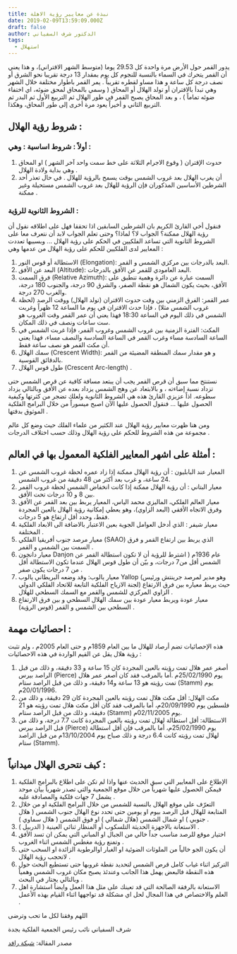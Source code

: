 ```yaml
---
title: نبذة عن معايير رؤية الاهلة
date: 2019-02-09T13:59:09.000Z
draft: false
author: الدكتور شرف السفياني
tags:
  - استهلال
---
```


يدور القمر حول الأرض مرة واحدة كل 29.53 يوما (متوسط الشهر الاقتراني)، و هذا يعني أن القمر يتحرك في السماء بالنسبة للنجوم كل يوم بمقدار 13 درجة تقريبا نحو الشرق أو نصف درجة كل ساعة و هذا مساو لقطره تقريباً .
يمر القمر باطوار مختلفة خلال الشهر وهي تبدأ بالاقتران أو تولد الهلال أو المحاق ( وسمي بالمحاق لمحق ضوئه، اي اختفاء ضوئه تماماً ) ، و بعد المحاق يصبح القمر في طور الهلال ثم التربيع الأول ثم البدر ثم التربيع الثاني و أخيراً يعود مرة أخرى إلى طور المحاق، وهكذا.
 
## شروط رؤية الهلال : 
 
### أولاً : شروط اساسية : وهي : 
 
1. حدوث الإقتران ( وقوع الاجرام الثلاثة على خط سمت واحد آخر الشهر ) او المحاق وهي بداية ولادة الهلال .
2. أن يغرب الهلال بعد غروب الشمس بوقت يسمح بالرؤية للهلال .
في حال تعذر أحد الشرطين الأساسين المذكوران فإن الرؤية للهلال بعد غروب الشمس مستحيلة وغير ممكنة .


 
### الشروط الثانوية للرؤية :
 
فنقول أخي القارئ الكريم بان الشرطين السابقين اذا تحققا فهل على اطلاقه نقول أن رؤية الهلال ممكنة؟ 
الجواب لا؟ 
لماذا؟ 
وحتى تعلم الجواب لابد أن نتعرف معا على الشروط الثانوية التي تساعد الفلكيين في الحكم على رؤية الهلال ... وبسببها تعددت المعايير لدى الفلكيين للحكم على رؤية الهلال من عدمها وهي :
 
1. الاستطالة أو قوس النور (Elongation): البعد بالدرجات بين مركزي الشمس و القمر. 
2. البعد عن الأفق (Altitude): البعد العامودي للقمر عن الأفق بالدرجات.
3. فرق السمت (Relative Azimuth): السمت عبارة عن دائرة وهمية تنطبق على الأفق، بحيث يكون الشمال هو نقطة الصفر، والشرق 90 درجة، والجنوب 180 درجة، والغرب 270 درجة.
4. عمر القمر: الفرق الزمني بين وقت حدوث الاقتران (تولد الهلال) ووقت الرصد (لحظة غروب الشمس مثلا) ، فإذا حدث الاقتران في يوم ما الساعة 12 ظهراً وغربت الشمس في ذلك اليوم في الساعة 18:30 فهذا يعني أن عمر القمر وقت الغروب هو ست ساعات ونصف في ذلك المكان.
5. المكث: الفترة الزمنية بين غروب الشمس وغروب القمر، فإذا غربت الشمس في الساعة السادسة مساء وغرب القمر في الساعة السادسة والنصف مساء، فهذا يعني أن مكث القمر هو نصف ساعة فقط.
6. سمك الهلال (Crescent Width): و هو مقدار سمك المنطقة المضيئة من القمر بالدقائق القوسية.
7. طول قوس الهلال (Crescent Arc-length) .
 
نستنتج مما سبق أن قرص القمر يجب أن يبتعد مسافة كافية عن قرص الشمس حتى تزداد نسبة إضاءته ، و بالابتعاد عن وهج الشمس يزداد بعده عن الأفق وبالتالي يزداد سطوعه.
اذاً عزيزي القارئ هذه هي الشروط الثانوية ولعلك تضجر من كثرتها وكيفية الحصول عليها ... فنقول الحصول عليها الآن اصبح ميسوراً من خلال البرامج الفلكية الموثوق بدقتها .
 
ومن هنا ظهرت معايير رؤية الهلال عند الكثير من علماء الفلك حيث وضع كل عالم مجموعة من هذه الشروط للحكم على رؤية الهلال وذلك حسب اختلاف الدرجات .

## أمثلة على اشهر المعايير الفلكية المعمول بها في العالم :
 
1. المعيار عند البابليون : أن رؤية الهلال ممكنة إذا زاد عمره لحظة غروب الشمس عن 24 ساعة، و غرب بعد أكثر من 48 دقيقة من غروب الشمس.
2. معيار البتاني : أن رؤية الهلال ممكنة إذا كانت انخفاض الشمس لحظة غروب القمر بين 8 و 10 درجات تحت الأفق.
3. معيار العالم الفلكي، الماليزي محمد الياس، المعيار يربط بين بعد القمر عن الأفق وفرق الاتجاه الأفقي (البعد الزاوي)، وهو يعطي إمكانية رؤية الهلال بالعين المجردة فقط، وحدد أقل ارتفاع هو 5 درجات.
4. معيار شيفر : الذي أدخل العوامل الجوية بعين الاعتبار بالاضافة الى الابعاد الفلكية المختلفة .
5. معيار مرصد جنوب أفريقيا الفلكي (SAAO) الذي يربط بين ارتفاع القمر و فرق السمت بين الشمس و القمر .
6. معيار دانجون Danjon عام 1936م ( اشترط للرؤية أن لا تكون استطالة القمر عن الشمس أقل من7 درجات، و بيّن أن طول قوس الهلال عندما تكون الاستطالة أقل من 7 درجات يكون صفر .
7. معيار يالوب: وقد وضعه البريطاني يالوب Yallop (وهو مدير لمرصد جرينتش ورئيس لجنة الازياح الفلكية التابعة للاتحاد الفلكي الدولي) حيث يربط معياره بين فرق الارتفاع الزاوي المركزي للشمس والقمر مع السمك السطحي للهلال .
8. معيار عودة ويربط معيار عودة بين سمك الهلال السطحي و بين فرق الارتفاع السطحي بين الشمس و القمر (قوس الرؤية) .
 
## احصائيات مهمة :
 
هذه الإحصائيات تضم أرصاد للهلال ما بين العام 1859م و حتى العام 2005م ، ولم تثبت رؤية هلال يقل عن القيم الواردة في هذه الاحصائيات :
 
1. أصغر عمر هلال تمت رؤيته بالعين المجردة كان 15 ساعة و 33 دقيقة، و ذلك من قبل الراصد بيرس (Pierce) يوم 25/02/1990م .أما بالمرقب فقد كان أصغر عمر هلال تمت رؤيته هو 13 ساعة و14 دقيقة، و ذلك من قبل الراصد ستام (Stamm) يوم 20/01/1996م.
2. مكث الهلال: أقل مكث هلال تمت رؤيته بالعين المجردة كان 29 دقيقة، و ذلك من فلسطين يوم 20/09/1990م، أما بالمرقب فقد كان أقل مكث هلال تمت رؤيته هو 21 دقيقة، و ذلك من قبل الراصد ستام (Stamm) يوم 02/11/2005م.
3. الاستطالة: أقل استطالة لهلال تمت رؤيته بالعين المجردة كانت 7.7 درجة، و ذلك من قبل الراصد بيرس (Pierce) يوم 25/02/1990م، أما بالمرقب فإن أقل استطالة لهلال تمت رؤيته كانت 6.4 درجة و ذلك صباح يوم 13/10/2004م من قبل الراصد ستام (Stamm).



## كيف نتحرى الهلال ميدانياً :
 
1. الإطلاع على المعايير التي سبق الحديث عنها واذا لم تكن على اطلاع بالبرامج الفلكية فيمكن الحصول عليها شهرياً من خلال موقع الجمعية والتي تصدر شهرياً بيان موحد يشمل 7 جهات فلكية والمصادقة عليه .
2. التعرّف على موقع الهلال بالنسبة للشمس من خلال البرامج الفلكية او من خلال المتابعة للهلال قبل الرصد بيوم او يومين حتى تحدد نوع الهلال جنوب الشمس ( هلال جنوبي ) او شمال الشمس (هلال شمالي ) او فوق الشمس ( هلال سماوي ) .
3. الاستعانة بالاجهزة الحديثة التلسكوب أو المنظار ثنائي العينية ( الدربيل ) .
4. اختيار موقع للرصد مناسب جداً خالي من الجبال او المباني التي يمكن ان تسد الأفق وتمنع رؤية مغطس الشمس اثناء الغروب .
5. أن يكون الجو خالياً من الملوثات الضوئية او الغبار اوالرطوبة الزائدة او السحب حتى لاتحجب رؤية الهلال .
6. التركيز اثناء غياب كامل قرص الشمس لتحديد نقطة غروبها حتى تستطيع البحث حول هذه النقطة فالبعض يهمل هذا الجانب وعندئذ يصبح مكان غروب الشمس وهمياً وبالتالي يحتار في البحث .
7. الاستعانة بالرفقة الصالحة التي قد تعينك على مثل هذا العمل وايضاً استشارة اهل العلم والاختصاص في هذا المجال لحل اي مشكلة قد تواجهها اثناء القيام بهذه الأعمل .
 
اللهم وفقنا لكل ما تحب وترضى

شرف السفياني
نائب رئيس الجمعية الفلكية بجدة


مصدر المقالة: [شبكة رافد](https://rafed.net/calendar/view.php?type=c_art&atid=24:%D9%86%D8%A8%D8%B0%D8%A9%20%D8%B9%D9%86%20%D9%85%D8%B9%D8%A7%D9%8A%D9%8A%D8%B1%20%D8%B1%D8%A4%D9%8A%D8%A9%20%D8%A7%D9%84%D8%A3%D9%87%D9%84%D8%A9)
